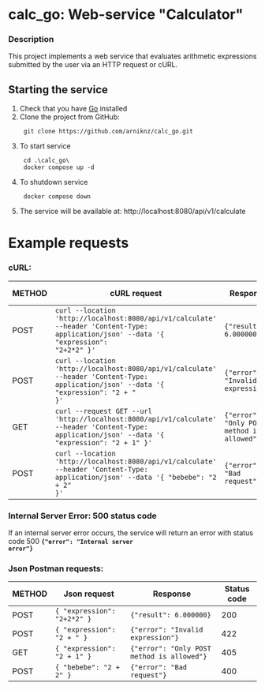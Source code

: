 # calc_go: Web-service "Calculator"

### Description
This project implements a web service that evaluates arithmetic expressions submitted by the user via an HTTP request or cURL.

## Starting the service
  1. Check that you have [Go](https://go.dev/dl/) installed
  2. Clone the project from GitHub:
     ```
      git clone https://github.com/arniknz/calc_go.git
     ```
  3. To start service
     ```
      cd .\calc_go\
      docker compose up -d
     ```
  4. To shutdown service
     ```
      docker compose down
     ```
  5. The service will be available at: http://localhost:8080/api/v1/calculate


# Example requests
### cURL:
| METHOD | cURL request | Response | Status code |
| ------ | ------------ | -------- | ----------- |
| POST   |<code>curl --location 'http://localhost:8080/api/v1/calculate' --header 'Content-Type: application/json' --data '{  "expression": "2+2*2"  }'</code>|<code>{"result": 6.000000}</code>| 200 |
| POST   |<code>curl --location 'http://localhost:8080/api/v1/calculate' --header 'Content-Type: application/json' --data '{  "expression": "2 + "  }'</code>|<code>{"error": "Invalid expression"}</code>| 422 |
| GET    |<code>curl --request GET --url 'http://localhost:8080/api/v1/calculate' --header 'Content-Type: application/json' --data '{  "expression": "2 + 1"  }'</code>|<code>{"error": "Only POST method is allowed"}</code>| 405 |
| POST   |<code>curl --location 'http://localhost:8080/api/v1/calculate' --header 'Content-Type: application/json' --data '{  "bebebe": "2 + 2"  }'</code>|<code>{"error": "Bad request"}</code>| 400 |

### Internal Server Error: 500 status code
If an internal server error occurs, the service will return an error with status code 500
**<code>{"error": "Internal server error"}</code>**

### Json Postman requests:
| METHOD | Json request | Response | Status code |
| ------ | ------------ | -------- | ----------- |
| POST   | <code>{  "expression": "2+2*2"  }</code>|<code>{"result": 6.000000}</code>| 200 |
| POST   | <code>{  "expression": "2 + "  }</code>|<code>{"error": "Invalid expression"}</code>| 422 |
| GET    | <code>{  "expression": "2 + 1"  }</code>|<code>{"error": "Only POST method is allowed"}</code>| 405 |
| POST   | <code>{  "bebebe": "2 + 2"  }</code>|<code>{"error": "Bad request"}</code>| 400 |
